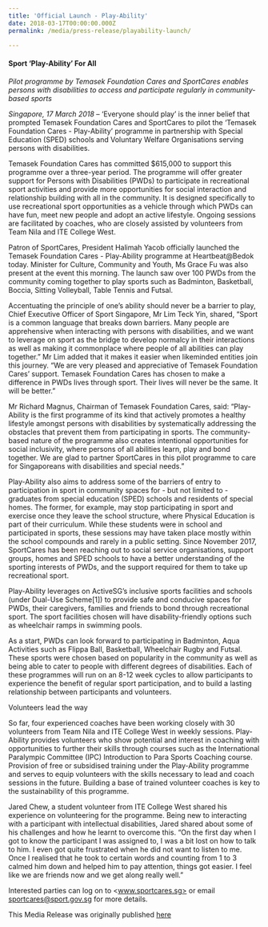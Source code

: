 ```yaml
---
title: 'Official Launch - Play-Ability'
date: 2018-03-17T00:00:00.000Z
permalink: /media/press-release/playability-launch/

---
```



#### Sport ‘Play-Ability’ For All

*Pilot programme by Temasek Foundation Cares and SportCares enables persons with disabilities to access and participate regularly in community-based sports*

*Singapore, 17 March 2018* – ‘Everyone should play’ is the inner belief that prompted Temasek Foundation Cares and SportCares to pilot the ‘Temasek Foundation Cares - Play-Ability’ programme in partnership with Special Education (SPED) schools and Voluntary Welfare Organisations serving persons with disabilities.

Temasek Foundation Cares has committed $615,000 to support this programme over a three-year period. The programme will offer greater support for Persons with Disabilities (PWDs) to participate in recreational sport activities and provide more opportunities for social interaction and relationship building with all in the community. It is designed specifically to use recreational sport opportunities as a vehicle through which PWDs can have fun, meet new people and adopt an active lifestyle. Ongoing sessions are facilitated by coaches, who are closely assisted by volunteers from Team Nila and ITE College West.

Patron of SportCares, President Halimah Yacob officially launched the Temasek Foundation Cares - Play-Ability programme at Heartbeat@Bedok today. Minister for Culture, Community and Youth, Ms Grace Fu was also present at the event this morning. The launch saw over 100 PWDs from the community coming together to play sports such as Badminton, Basketball, Boccia, Sitting Volleyball, Table Tennis and Futsal.

Accentuating the principle of one’s ability should never be a barrier to play, Chief Executive Officer of Sport Singapore, Mr Lim Teck Yin, shared, “Sport is a common language that breaks down barriers. Many people are apprehensive when interacting with persons with disabilities, and we want to leverage on sport as the bridge to develop normalcy in their interactions as well as making it commonplace where people of all abilities can play together.” Mr Lim added that it makes it easier when likeminded entities join this journey. “We are very pleased and appreciative of Temasek Foundation Cares’ support. Temasek Foundation Cares has chosen to make a difference in PWDs lives through sport. Their lives will never be the same. It will be better.”

Mr Richard Magnus, Chairman of Temasek Foundation Cares, said: “Play-Ability is the first programme of its kind that actively promotes a healthy lifestyle amongst persons with disabilities by systematically addressing the obstacles that prevent them from participating in sports. The community-based nature of the programme also creates intentional opportunities for social inclusivity, where persons of all abilities learn, play and bond together. We are glad to partner SportCares in this pilot programme to care for Singaporeans with disabilities and special needs.”

Play-Ability also aims to address some of the barriers of entry to participation in sport in community spaces for - but not limited to - graduates from special education (SPED) schools and residents of special homes. The former, for example, may stop participating in sport and exercise once they leave the school structure, where Physical Education is part of their curriculum. While these students were in school and participated in sports, these sessions may have taken place mostly within the school compounds and rarely in a public setting. Since November 2017, SportCares has been reaching out to social service organisations, support groups, homes and SPED schools to have a better understanding of the sporting interests of PWDs, and the support required for them to take up recreational sport.

Play-Ability leverages on ActiveSG’s inclusive sports facilities and schools (under Dual-Use Scheme[1]) to provide safe and conducive spaces for PWDs, their caregivers, families and friends to bond through recreational sport. The sport facilities chosen will have disability-friendly options such as wheelchair ramps in swimming pools.

As a start, PWDs can look forward to participating in Badminton, Aqua Activities such as Flippa Ball, Basketball, Wheelchair Rugby and Futsal. These sports were chosen based on popularity in the community as well as being able to cater to people with different degrees of disabilities. Each of these programmes will run on an 8-12 week cycles to allow participants to experience the benefit of regular sport participation, and to build a lasting relationship between participants and volunteers.

Volunteers lead the way

So far, four experienced coaches have been working closely with 30 volunteers from Team Nila and ITE College West in weekly sessions. Play-Ability provides volunteers who show potential and interest in coaching with opportunities to further their skills through courses such as the International Paralympic Committee (IPC) Introduction to Para Sports Coaching course. Provision of free or subsidised training under the Play-Ability programme and serves to equip volunteers with the skills necessary to lead and coach sessions in the future. Building a base of trained volunteer coaches is key to the sustainability of this programme.

Jared Chew, a student volunteer from ITE College West shared his experience on volunteering for the programme. Being new to interacting with a participant with intellectual disabilities, Jared shared about some of his challenges and how he learnt to overcome this. “On the first day when I got to know the participant I was assigned to, I was a bit lost on how to talk to him. I even got quite frustrated when he did not want to listen to me. Once I realised that he took to certain words and counting from 1 to 3 calmed him down and helped him to pay attention, things got easier. I feel like we are friends now and we get along really well.”  

Interested parties can log on to <www.sportcares.sg> or email <sportcares@sport.gov.sg> for more details.

This Media Release was originally published [here](https://www.sportsingapore.gov.sg/Newsroom/Media-Releases/2018/3/Sport-Play-Ability-For-All)


